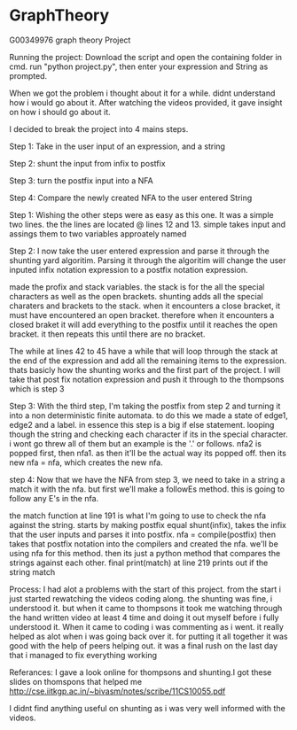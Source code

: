 # GraphTheory
G00349976 graph theory Project

Running the project: 
Download the script and open the containing folder in cmd. run "python project.py", then enter your expression and String as prompted.




When we got the problem i thought about it for a while. didnt understand how i would go about it.
After watching the videos provided, it gave insight on how i should go about it.

I decided to break the project into 4 mains steps.

Step 1: Take in the user input of an expression, and a string

Step 2: shunt the input from infix to postfix

Step 3: turn the postfix input into a NFA

Step 4: Compare the newly created NFA to the user entered String


Step 1: Wishing the other steps were as easy as this one. It was a simple two lines.
the the lines are located @ lines 12 and 13. simple takes input and assings them to two variables 
approately named

Step 2: I now take the user entered expression and parse it through the shunting yard algoritim. 
Parsing it through the algoritim will change the user inputed infix notation expression to a postfix notation expression.

made the profix and stack variables. the stack is for the all the special characters as well as the open brackets.
shunting adds all the special charaters and brackets to the stack. when it encounters a close bracket, it must have encountered an open bracket. therefore when it encounters a closed braket it will add everything to the postfix until it reaches the open bracket. 
it then repeats this until there are no bracket.

The while at lines 42 to 45 have a while that will loop through the stack at the end of the expression and add all the remaining items to the expression.
thats basicly how the shunting works and the first part of the project. I will take that post fix notation  expression and push it through to the thompsons which is step 3


Step 3: With the third step, I'm taking the postfix from step 2 and turning it into a non deterministic finite automata.
to do this we made a state of edge1, edge2 and a label.
in essence this step is a big if else statement. looping though the string and checking each character if its in the special character.
i wont go threw all of them but an example is the '.' or follows.
nfa2 is popped first, then nfa1. as then it'll be the actual way its popped off. then its new nfa = nfa, which creates the new nfa.


step 4: Now that we have the NFA from step 3, we need to take in a string a match it with the nfa. but first we'll make a followEs method. this is going to follow any E's in the nfa. 

the match function at line 191 is what I'm going to use to check the nfa against the string. starts by making postfix equal shunt(infix), takes the infix that the user inputs and parses it into postfix.
nfa = compile(postfix) then takes that postfix notation into the compilers and created the nfa. we'll be using nfa for this method.
then its just a python method that compares the strings against each other. 
final print(match) at line 219 prints out if the string match


Process:
I had alot a problems with the start of this project. from the start i just started rewatching the videos coding along. the shunting was fine, i understood it. but when it came to thompsons it took me watching through the hand written video at least 4 time and doing it out myself before i fully understood it. 
When it came to coding i was commenting as i went.  it really helped as alot when i was going back over it. 
for putting it all together it was good with the help of peers helping out.
it was a final rush on the last day that i managed to fix everything working


Referances: 
I gave a look online for thompsons and shunting.I got these slides on thomspons that helped me
http://cse.iitkgp.ac.in/~bivasm/notes/scribe/11CS10055.pdf

I didnt find anything useful on shunting as i was very well informed with the videos.

